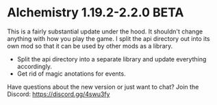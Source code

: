 # Alchemistry 1.19.2-2.2.0 BETA

This is a fairly substantial update under the hood. It shouldn't change anything with how you play the game. I split the api directory out into its own mod so that it can be used by other mods as a library.

- Split the api directory into a separate library and update everything accordingly.
- Get rid of magic anotations for events.

Have questions about the new version or just want to chat? Join the Discord: https://discord.gg/4swu3fy